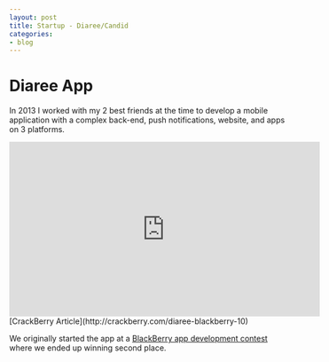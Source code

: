 ```yaml
---
layout: post
title: Startup - Diaree/Candid
categories:
- blog
---
```


# Diaree App

In 2013 I worked with my 2 best friends at the time to develop a mobile application with a complex
back-end, push notifications, website, and apps on 3 platforms. 

<iframe width="560" height="315" src="https://www.youtube.com/embed/zD0gLNzLGoI" frameborder="0" allowfullscreen></iframe>
[CrackBerry Article](http://crackberry.com/diaree-blackberry-10)

We originally started the app at a [BlackBerry app development contest](https://developer.blackberry.com/offers/blackberryjamcamp/)
where we ended up winning second place.

